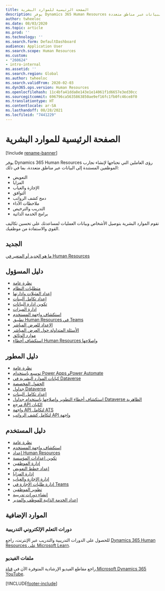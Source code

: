 ```yaml
---
title: الصفحة الرئيسية للموارد البشرية
description: يوفر Dynamics 365 Human Resources رؤى العاملين التي تحتاجها لإنشاء تجارب الموظفين المستندة إلى البيانات عبر مناطق متعددة.
author: twheeloc
ms.date: 08/03/2020
ms.topic: article
ms.prod: ''
ms.technology: ''
ms.search.form: DefaultDashboard
audience: Application User
ms.search.scope: Human Resources
ms.custom:
- "260624"
- intro-internal
ms.assetid: ''
ms.search.region: Global
ms.author: twheeloc
ms.search.validFrom: 2020-02-03
ms.dyn365.ops.version: Human Resources
ms.openlocfilehash: 11c4bfa41dda8e143e1e14061f1d6657e3ed30cc
ms.sourcegitcommit: 696796ca5635863850ae9ef16fc1fb0fc46ce8f0
ms.translationtype: HT
ms.contentlocale: ar-SA
ms.lasthandoff: 08/28/2021
ms.locfileid: "7441229"
---
```

# <a name="human-resources-home-page"></a>الصفحة الرئيسية للموارد البشرية

[!include [rename-banner](~/includes/cc-data-platform-banner.md)]

يوفر Dynamics 365 Human Resources رؤى العاملين التي تحتاجها لإنشاء تجارب الموظفين المستندة إلى البيانات عبر مناطق متعددة، بما في ذلك:

- التعويض
- المزايا
- الإجازة والغياب
- التوافق
- دمج كشف الرواتب
- ملاحظات الأداء
- التدريب والترخيص
- برامج الخدمة الذاتية

تقوم الموارد البشرية بتوصيل الأشخاص وبيانات العمليات لمساعدتك على تحسين تكاليف القوي والاستفادة من موظفيك.

## <a name="whats-new"></a>الجديد

[ما هو الجديد أو المتغير في Human Resources](hr-admin-whats-new.md)

## <a name="administrator-guide"></a>دليل المسؤول

- [نظرة عامة](hr-admin-overview.md)</br>
- [متطلبات النظام](hr-admin-system-requirements.md)</br>
- [إعداد المثيلات وإدارتها](hr-admin-setup-provision.md)</br>
- [إعداد تكامل البينات](hr-admin-integration-choose-technology.md)</br>
- [تكوين إدارة البيانات](../fin-ops-core/dev-itpro/data-entities/data-entities-data-packages.md?toc=/dynamics365/human-resources/toc.json)</br>
- [إدارة الميزات](hr-admin-manage-features.md)</br>
- [استكشاف واجهة المستخدم](../fin-ops-core/fin-ops/get-started/user-interface-elements.md?toc=/dynamics365/human-resources/toc.json)</br>
- [تطبيق Human Resources في Teams](hr-admin-teams-leave-app.md)</br>
- [الإعداد للعرض المباشر](hr-admin-go-live-prepare.md)</br>
- [الأسئلة المتداولة حول العرض المباشر](hr-admin-go-live-faq.md)</br>
- [موارد الوثائق](../fin-ops-core/fin-ops/get-started/help-overview.md?toc=/dynamics365/human-resources/toc.json)</br>
- [استكشاف أخطاء Human Resources وإصلاحها](../fin-ops-core/dev-itpro/lifecycle-services/lcs-support.md)

## <a name="developer-guide"></a>دليل المطور

- [نظرة عامة](hr-developer-overview.md)</br>
- [توسيع باستخدام Power Apps وPower Automate](hr-developer-power-apps.md)</br>
- [كيانات الموارد البشرية في Dataverse](hr-developer-entities.md)</br>
- [الحقول المخصصة](hr-developer-custom-fields.md)</br>
- [جداول Dataverse](hr-developer-entities.md)</br>
- [إعداد تكامل البينات](hr-admin-integration-choose-technology.md)</br>
- [استكشاف أخطاء التطوير وإصلاحها باستخدام جداول Dataverse الظاهرية](hr-developer-optimize-virtual-table-queries.md)</br>
- [مرجع API الكيان](hr-developer-api-authentication.md)</br>
- [واجهة API لتكامل ATS](hr-admin-integration-ats-api-introduction.md)</br>
- [‏‫واجهة API لتكامل كشف الرواتب](hr-admin-integration-payroll-api-introduction.md)

## <a name="user-guide"></a>دليل المستخدم

- [نظرة عامة](hr-hrpro-overview.md)</br>
- [استكشاف واجهة المستخدم](../fin-ops-core/fin-ops/get-started/user-interface-elements.md?toc=/dynamics365/human-resources/toc.json)</br>
- [إعداد Human Resources](hr-setup-parameters.md)</br>
- [تكوين إعدادات المؤسسة](../fin-ops-core/fin-ops/organization-administration/organization-administration-home-page.md?toc=/dynamics365/human-resources/toc.json)</br>
- [إدارة الموظفين](hr-personnel-departments-jobs-positions.md)</br>
- [إعداد خطط التعويض](hr-compensation-overview.md)</br>
- [إدارة المزايا](hr-benefits-management-overview.md)</br>
- [إدارة الإجازة والغياب](hr-leave-and-absence-overview.md)</br>
- [إدارة طلبات الإجازة في Teams](hr-teams-leave-app.md)</br>
- [تطوير الموظفين](hr-develop-performance-management-overview.md)</br>
- [إنشاء دورات تدريبية](hr-learning-courses.md)</br>
- [إعداد الخدمة الذاتية للموظف والمدير](hr-employee-manager-self-service-overview.md)

## <a name="additional-resources"></a>الموارد الإضافية

### <a name="elearning-courses"></a>دورات التعلم الإلكتروني التدريبية
للحصول على الدورات التدريبية والتدريب عبر الإنترنت، راجع [Dynamics 365 Human Resources على Microsoft Learn](/learn/browse/?products=dynamics-human-resources&expanded=dynamics-365).

### <a name="videos"></a>ملفات الفيديو

راجع مقاطع الفيديو الإرشادية المتوفرة الآن في [قناة Microsoft Dynamics 365 YouTube](https://www.youtube.com/channel/UCJGCg4rB3QSs8y_1FquelBQ).

[!INCLUDE[footer-include](../includes/footer-banner.md)]
